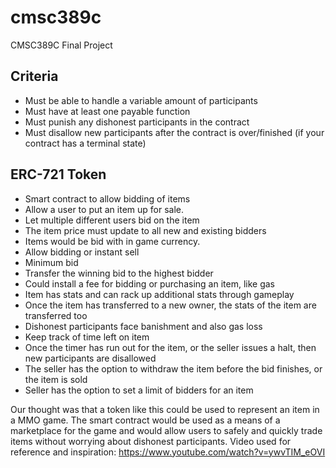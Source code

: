 # cmsc389c
CMSC389C Final Project

## Criteria
* Must be able to handle a variable amount of participants
* Must have at least one payable function
* Must punish any dishonest participants in the contract
* Must disallow new participants after the contract is over/finished (if your contract has a terminal state)

## ERC-721 Token
* Smart contract to allow bidding of items
* Allow a user to put an item up for sale.
* Let multiple different users bid on the item
* The item price must update to all new and existing bidders
* Items would be bid with in game currency.
* Allow bidding or instant sell
* Minimum bid
* Transfer the winning bid to the highest bidder
* Could install a fee for bidding or purchasing an item, like gas
* Item has stats and can rack up additional stats through gameplay
* Once the item has transferred to a new owner, the stats of the item are transferred too
* Dishonest participants face banishment and also gas loss
* Keep track of time left on item
* Once the timer has run out for the item, or the seller issues a halt, then new participants are disallowed
* The seller has the option to withdraw the item before the bid finishes, or the item is sold
* Seller has the option to set a limit of bidders for an item

Our thought was that a token like this could be used to represent an item in a MMO game. The smart contract would be used as a means of a marketplace for the game and would allow users to safely and quickly trade items without worrying about dishonest participants. Video used for reference and inspiration: https://www.youtube.com/watch?v=ywvTIM_eOVI

